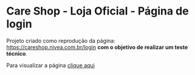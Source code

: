 # Care Shop - Loja Oficial - Página de login

Projeto criado como reprodução da página: https://careshop.nivea.com.br/login **com o objetivo de realizar um teste técnico**.

Para visualizar a página [clique aqui](https://llucasy.github.io/Care-Shop/)